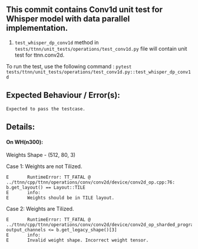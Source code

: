 ## This commit contains Conv1d unit test for Whisper model with data parallel implementation.

1. `test_whisper_dp_conv1d` method in `tests/ttnn/unit_tests/operations/test_conv1d.py` file will contain unit test for ttnn.conv2d.

To run the test, use the following command : `pytest tests/ttnn/unit_tests/operations/test_conv1d.py::test_whisper_dp_conv1d`

## Expected Behaviour / Error(s):

    Expected to pass the testcase.

## Details:

#### On WH(n300):
Weights Shape - (512, 80, 3)

Case 1: Weights are not Tilized.

```
E       RuntimeError: TT_FATAL @ ../ttnn/cpp/ttnn/operations/conv/conv2d/device/conv2d_op.cpp:76: b.get_layout() == Layout::TILE
E       info:
E       Weights should be in TILE layout.
```

Case 2: Weights are Tilized.
```
E       RuntimeError: TT_FATAL @ ../ttnn/cpp/ttnn/operations/conv/conv2d/device/conv2d_op_sharded_program_factory.cpp:371: output_channels <= b.get_legacy_shape()[3]
E       info:
E       Invalid weight shape. Incorrect weight tensor.
```
